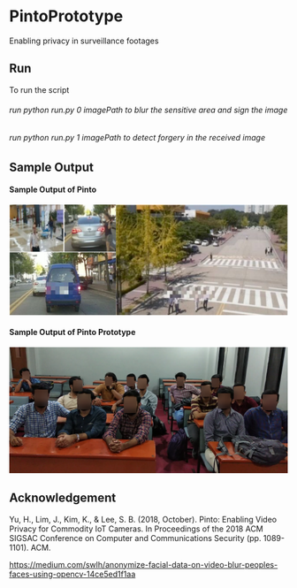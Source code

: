 # PintoPrototype
Enabling privacy in surveillance footages

## Run
To run the script<br/>
###### run python run.py 0 imagePath to blur the sensitive area and sign the image
###### run python run.py 1 imagePath to detect forgery in the received image

## Sample Output
#### Sample Output of Pinto
![Sample Output of Pinto](1.png)

#### Sample Output of Pinto Prototype
![Sample Output of Pinto Prototype](2.png)

## Acknowledgement

Yu, H., Lim, J., Kim, K., & Lee, S. B. (2018, October). Pinto: Enabling Video Privacy for Commodity IoT
Cameras. In Proceedings of the 2018 ACM SIGSAC Conference on Computer and Communications
Security (pp. 1089-1101). ACM. <br/>

https://medium.com/swlh/anonymize-facial-data-on-video-blur-peoples-faces-using-opencv-14ce5ed1f1aa
